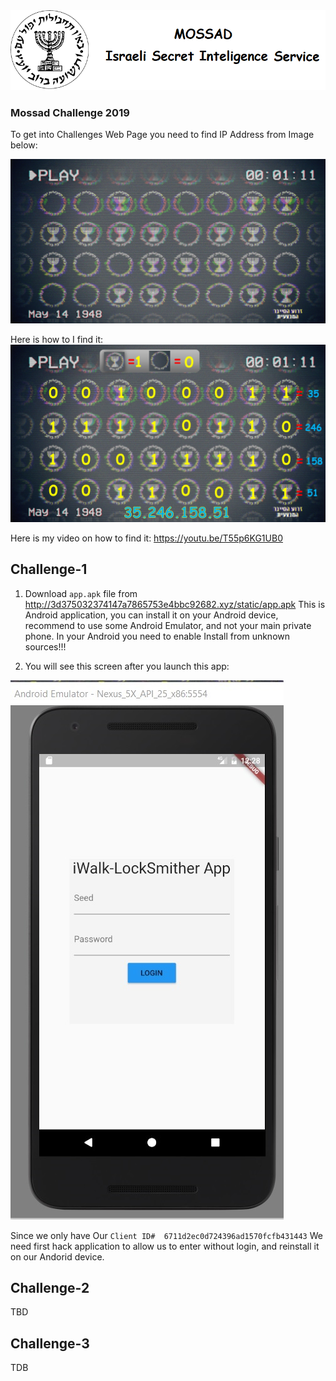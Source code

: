 <img src="mossad.png">

### Mossad Challenge 2019

To get into Challenges Web Page you need to find IP Address from Image below:

<img src="./ChallengeEntry/image1.png">

Here is how to I find it:
<img src="./ChallengeEntry/image1solution.jpg">

Here is my video on how to find it: https://youtu.be/T55p6KG1UB0


## Challenge-1

1. Download `app.apk` file from http://3d375032374147a7865753e4bbc92682.xyz/static/app.apk
This is Android application, you can install it on your Android device, recommend to use some Android Emulator, and not your main private phone.
In your Android you need to enable Install from unknown sources!!!


2. You will see this screen after you launch this app:
<img src="./Challenge1/image1.jpg">

Since we only have Our `Client ID#  6711d2ec0d724396ad1570fcfb431443`
We need first hack application to allow us to enter without login, and reinstall it on our Andorid device.

## Challenge-2
TBD

## Challenge-3
TDB

